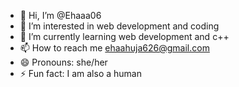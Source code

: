 - 👋 Hi, I’m @Ehaaa06
- 👀 I’m interested in web development and coding
- 🌱 I’m currently learning web development and c++
- 📫 How to reach me ehaahuja626@gmail.com
- 😄 Pronouns: she/her
- ⚡ Fun fact: I am also a human

<!---
Ehaaa06/Ehaaa06 is a ✨ special ✨ repository because its `README.md` (this file) appears on your GitHub profile.
You can click the Preview link to take a look at your changes.
--->
